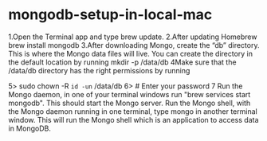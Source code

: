 # mongodb-setup-in-local-mac


1.Open the Terminal app and type brew update.
2.After updating Homebrew brew install mongodb
3.After downloading Mongo, create the “db” directory. This is where the Mongo data files will live. You can create the directory in the default location by running mkdir -p /data/db
4Make sure that the /data/db directory has the right permissions by running

5> sudo chown -R `id -un` /data/db
6> # Enter your password
7 Run the Mongo daemon, in one of your terminal windows run "brew services start mongodb". This should start the Mongo server.
Run the Mongo shell, with the Mongo daemon running in one terminal, type mongo in another terminal window. This will run the Mongo shell which is an application to access data in MongoDB.
